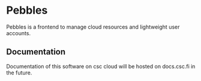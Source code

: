 # Pebbles

Pebbles is a frontend to manage cloud resources and lightweight user accounts.

## Documentation

Documentation of this software on csc cloud will be hosted on docs.csc.fi in the future.
